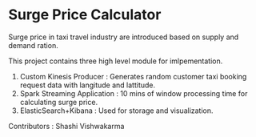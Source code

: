 # Surge Price Calculator 

Surge price in taxi travel industry are introduced based on supply and demand ration.

This project contains three high level module for imlpementation.

1. Custom Kinesis Producer : Generates random customer taxi booking request data with langitude and lattitude.
2. Spark Streaming Application : 10 mins of window processing time for calculating surge price.
3. ElasticSearch+Kibana : Used for storage and visualization.



Contributors :
	Shashi Vishwakarma

